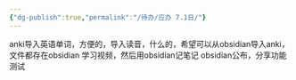 ```yaml
---
{"dg-publish":true,"permalink":"/待办/应办 7.1日/"}
---
```



anki导入英语单词，方便的，导入读音，什么的，希望可以从obsidian导入anki，文件都存在obsidian
学习视频，然后用obsidian记笔记
obsidian公布，分享功能
测试